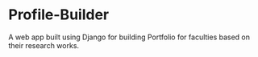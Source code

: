 # Profile-Builder
A web app built using Django for building Portfolio for faculties based on their research works.

